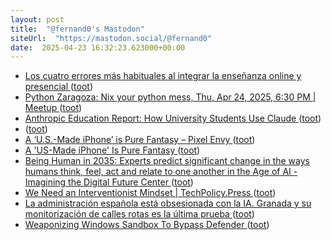 ```yaml
---
layout: post
title:  "@fernand0's Mastodon"
siteUrl:  "https://mastodon.social/@fernand0"
date:  2025-04-23 16:32:23.623000+00:00
---
```

*  [Los cuatro errores más habituales al integrar la enseñanza online y presencial ](https://innovacioneducativa.wordpress.com/2025/04/12/los-cuatro-errores-mas-habituales-al-integrar-la-ensenanza-online-y-presencial) ([toot](https://mastodon.social/@fernand0/114388234641058422))
*  [Python Zaragoza: Nix your python mess, Thu, Apr 24, 2025, 6:30 PM   \| Meetup ](https://www.meetup.com/python_zgz/events/307315709) ([toot](https://mastodon.social/@fernand0/114387899036738687))
*  [Anthropic Education Report: How University Students Use Claude ](https://www.anthropic.com/news/anthropic-education-report-how-university-students-use-claud) ([toot](https://mastodon.social/@fernand0/114387808497498376))
*  [ ](https://social.arroutaflix.com/@xesfur) ([toot](https://mastodon.social/@fernand0/114387534431015087))
*  [A ‘U.S.-Made iPhone’ is Pure Fantasy – Pixel Envy ](https://pxlnv.com/linklog/us-made-iphone-fantasy) ([toot](https://mastodon.social/@fernand0/114387491288170142))
*  [A 'US-Made iPhone' Is Pure Fantasy ](https://www.404media.co/a-us-made-iphone-is-pure-fantasy) ([toot](https://mastodon.social/@fernand0/114387323275468241))
*  [Being Human in 2035: Experts predict significant change in the ways humans think, feel, act and relate to one another in the Age of AI - Imagining the Digital Future Center ](https://imaginingthedigitalfuture.org/reports-and-publications/being-human-in-2035) ([toot](https://mastodon.social/@fernand0/114387072933144610))
*  [We Need an Interventionist Mindset \| TechPolicy.Press ](https://www.techpolicy.press/we-need-an-interventionist-mindset/?ref=made-not-found-by-danah-boyd.ghost.i) ([toot](https://mastodon.social/@fernand0/114386797146131405))
*  [La administración española está obsesionada con la IA. Granada y su monitorización de calles rotas es la última prueba ](https://www.xataka.com/movilidad/administracion-espanola-esta-obsesionada-ia-granada-su-monitorizacion-calles-rotas-ultima-prueba-ell) ([toot](https://mastodon.social/@fernand0/114386504908339147))
*  [Weaponizing Windows Sandbox To Bypass Defender ](http://blog.syscall.party/2020/12/02/weaponizing-windows-sandbox.htm) ([toot](https://mastodon.social/@fernand0/114386324822605723))
